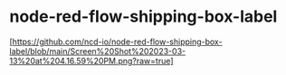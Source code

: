 # node-red-flow-shipping-box-label
[https://github.com/ncd-io/node-red-flow-shipping-box-label/blob/main/Screen%20Shot%202023-03-13%20at%204.16.59%20PM.png?raw=true]
